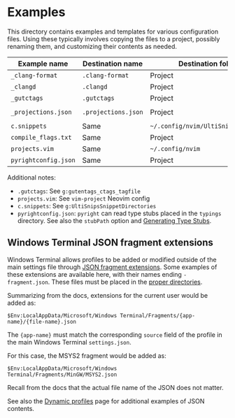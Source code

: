 # Examples

This directory contains examples and templates for various configuration files.
Using these typically involves copying the files to a project, possibly
renaming them, and customizing their contents as needed.

| Example name | Destination name | Destination folder | Use with |
| ------------ | ---------------- | ------------------ | -------- |
| `_clang-format` | `.clang-format` | Project | `clang-format`
| `_clangd` | `.clangd` | Project | `clangd` |
| `_gutctags` | `.gutctags` | Project | `vim-gutentags` |
| `_projections.json` | `.projections.json` | Project | `vim-projectionist` |
| `c.snippets` | Same | `~/.config/nvim/UltiSnips/specific` | `ultisnips`
| `compile_flags.txt` | Same | Project | `clangd` |
| `projects.vim` | Same | `~/.config/nvim` | `vim-project` |
| `pyrightconfig.json` | Same | Project | `pyright` |

Additional notes:
* `.gutctags`: See `g:gutentags_ctags_tagfile`
* `projects.vim`: See `vim-project` Neovim config
* `c.snippets`: See `g:UltiSnipsSnippetDirectories`
* `pyrightconfig.json`: `pyright` can read type stubs placed in the `typings`
  directory. See also the `stubPath` option and [Generating Type
  Stubs][type-stubs].

## Windows Terminal JSON fragment extensions

Windows Terminal allows profiles to be added or modified outside of the main
settings file through [JSON fragment extensions][winterm-json-fragment]. Some
examples of these extensions are available here, with their names ending
`-fragment.json`. These files must be placed in the [proper
directories][winterm-json-fragment-loc].

Summarizing from the docs, extensions for the current user would be added as:

`$Env:LocalAppData/Microsoft/Windows Terminal/Fragments/{app-name}/{file-name}.json`

The `{app-name}` must match the corresponding `source` field of the profile in
the main Windows Terminal `settings.json`.

For this case, the MSYS2 fragment would be added as:

`$Env:LocalAppData/Microsoft/Windows Terminal/Fragments/MinGW/MSYS2.json`

Recall from the docs that the actual file name of the JSON does not matter.

See also the [Dynamic profiles][winterm-dyn-profiles] page for additional
examples of JSON contents.

[type-stubs]: https://github.com/microsoft/pyright/blob/main/docs/type-stubs.md#generating-type-stubs
[winterm-dyn-profiles]: https://docs.microsoft.com/en-us/windows/terminal/dynamic-profiles
[winterm-json-fragment-loc]: https://docs.microsoft.com/en-us/windows/terminal/json-fragment-extensions#applications-installed-from-the-web
[winterm-json-fragment]: https://docs.microsoft.com/en-us/windows/terminal/json-fragment-extensions
